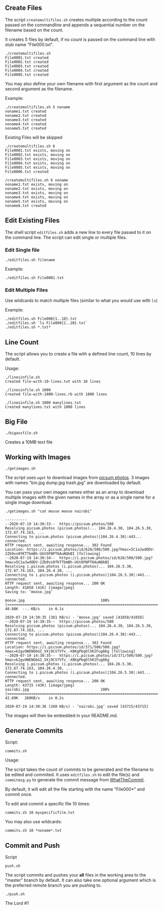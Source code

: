 ## Create Files
The script `createmultifiles.sh` creates multiple according to the count passed on the commandline and appends a sequential number on the filename based on the count.

It creates 5 files by default, if no count is passed on the command line with stub name "File000<seq number>.txt".

```
./createmultifiles.sh
File0001.txt created
File0002.txt created
File0003.txt created
File0004.txt created
File0005.txt created
```

You may also define your own filename with first argument as the count and second argument as the filename. 

Example:

```
./createmultifiles.sh 5 noname
noname1.txt created
noname2.txt created
noname3.txt created
noname4.txt created
noname5.txt created
```

Existing Files will be skipped

```
./createmultifiles.sh 6
File0001.txt exists, moving on
File0002.txt exists, moving on
File0003.txt exists, moving on
File0004.txt exists, moving on
File0005.txt exists, moving on
File0006.txt created

/createmultifiles.sh 6 noname
noname1.txt exists, moving on
noname2.txt exists, moving on
noname3.txt exists, moving on
noname4.txt exists, moving on
noname5.txt exists, moving on
noname6.txt created

```

## Edit Existing Files
The shell script `editfiles.sh` adds a new line to every file passed to it on the command line.
The script can edit single or multiple files.

### Edit Single file
`./editfiles.sh filename`

Example:

`./editfiles.sh File0001.txt`

### Edit Multiple Files
Use wildcards to match multiple files (similar to what you would use with `ls`)

Example:

```
./editfiles.sh File000{1..10}.txt
./editfiles.sh `ls File000{1..20}.txt` 
./editfiles.sh *.txt*
```

## Line Count
The script allows you to create a file with a defined line count, 10 lines by default.

Usage:

```
./linesinfile.sh
Created file-with-10-lines.txt with 10 lines
```

```
./linesinfile.sh 1000
Created file-with-1000-lines.rb with 1000 lines
```

```
./linesinfile.sh 1000 manylines.txt
Created manylines.txt with 1000 lines
```


## Big File

`./bigassfile.sh` 

Creates a 10MB text file


## Working with Images

`./getimages.sh`

The script uses `wget` to download images from [picsum photos](https://picsum.photos). 3 images with names "bin.jpg dump.jpg trash.jpg" are downloaded by default.

You can pass your own images names either as an array to download multiple images with the given names in the array or as a single name for a single image download.

```
./getimages.sh "cat mouse moose nairobi"

----------
--2020-07-19 14:30:33--  https://picsum.photos/500
Resolving picsum.photos (picsum.photos)... 104.26.4.30, 104.26.5.30, 172.67.74.163, ...
Connecting to picsum.photos (picsum.photos)|104.26.4.30|:443... connected.
HTTP request sent, awaiting response... 302 Found
Location: https://i.picsum.photos/id/628/500/500.jpg?hmac=5C1aJwdODV-2Zb9vs0fKTTbmBh-UGtOFNPT6AuNQkBI [following]
--2020-07-19 14:30:34--  https://i.picsum.photos/id/628/500/500.jpg?hmac=5C1aJwdODV-2Zb9vs0fKTTbmBh-UGtOFNPT6AuNQkBI
Resolving i.picsum.photos (i.picsum.photos)... 104.26.5.30, 172.67.74.163, 104.26.4.30, ...
Connecting to i.picsum.photos (i.picsum.photos)|104.26.5.30|:443... connected.
HTTP request sent, awaiting response... 200 OK
Length: 41858 (41K) [image/jpeg]
Saving to: ‘moose.jpg’

moose.jpg                                   100%[===========================================================================================>]  40.88K  --.-KB/s    in 0.1s

2020-07-19 14:30:35 (361 KB/s) - ‘moose.jpg’ saved [41858/41858]
--2020-07-19 14:30:35--  https://picsum.photos/500
Resolving picsum.photos (picsum.photos)... 104.26.4.30, 104.26.5.30, 172.67.74.163, ...
Connecting to picsum.photos (picsum.photos)|104.26.4.30|:443... connected.
HTTP request sent, awaiting response... 302 Found
Location: https://i.picsum.photos/id/371/500/500.jpg?hmac=k2gvOWENObGI_VXj9CV7Vfv_-X8KgPbqOlhKIFug6Kg [following]
--2020-07-19 14:30:35--  https://i.picsum.photos/id/371/500/500.jpg?hmac=k2gvOWENObGI_VXj9CV7Vfv_-X8KgPbqOlhKIFug6Kg
Resolving i.picsum.photos (i.picsum.photos)... 104.26.5.30, 172.67.74.163, 104.26.4.30, ...
Connecting to i.picsum.photos (i.picsum.photos)|104.26.5.30|:443... connected.
HTTP request sent, awaiting response... 200 OK
Length: 43715 (43K) [image/jpeg]
nairobi.jpg                                 100%[===========================================================================================>]  42.69K   260KB/s    in 0.2s

2020-07-19 14:30:36 (260 KB/s) - ‘nairobi.jpg’ saved [43715/43715]

```

The images will then be embedded in your README.md.

## Generate Commits

Script:

```
commits.sh

```

Usage:

The script takes the count of commits to be generated and the filename to be edited and commited.
It uses `editfiles.sh` to edit the file(s) and `commitmsg.py` to generate the commit message from [WhatTheCommit](http://whatthecommit.com/).

By default, it will edit all the file starting with the name "File000*" and commit once.

To edit and commit a specific file 10 times:

```
commits.sh 10 myspecificfile.txt
```

You may also use wildcards:

```
commits.sh 10 *noname*.txt
```


## Commit and Push

Script

```
push.sh
```
The script commits and pushes your **all** files in the working area to the "master" branch by default. It can also take one optional argument which is the preferred remote branch you are pushing to.

```
./push.sh 
```

The Lord #1
